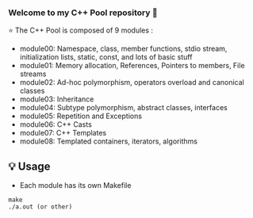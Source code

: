 ### Welcome to my C++ Pool repository 👋

⭐️ The C++ Pool is composed of 9 modules :
- module00: Namespace, class, member functions, stdio stream, initialization lists, static, const, and lots of basic stuff
- module01: Memory allocation, References, Pointers to members, File streams
- module02: Ad-hoc polymorphism, operators overload and canonical classes
- module03: Inheritance
- module04: Subtype polymorphism, abstract classes, interfaces
- module05: Repetition and Exceptions
- module06: C++ Casts
- module07: C++ Templates
- module08: Templated containers, iterators, algorithms

## 💡 Usage
- Each module has its own Makefile

```
make
./a.out (or other)
```